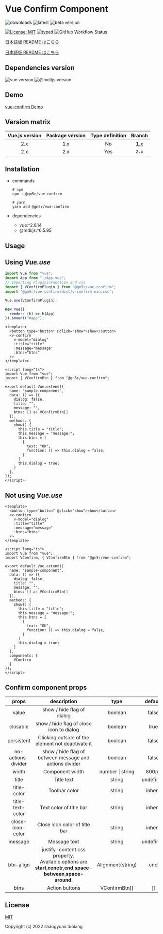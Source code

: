 # Vue Confirm Component

![downloads](https://img.shields.io/npm/dt/@gn5r/vue-confirm?color=green&style=for-the-badge)
![latest](https://img.shields.io/npm/v/@gn5r/vue-confirm/latest?color=green&style=for-the-badge)
![beta version](https://img.shields.io/npm/v/@gn5r/vue-confirm/beta?color=green&style=for-the-badge)

[![License: MIT](https://img.shields.io/badge/License-MIT-yellow.svg?color=green&style=for-the-badge)](https://opensource.org/licenses/MIT)
![typed](https://img.shields.io/npm/types/@gn5r/vue-confirm?color=green&style=for-the-badge)
![GitHub Workflow Status](https://img.shields.io/github/workflow/status/gn5r/vue-confirm/ci?event=push&label=CI&logo=GitHub&style=for-the-badge)
  
[日本語版 README はこちら](README-ja.md)

[日本語版 README はこちら](README-ja.md)

## Dependencies version

![vue version](https://img.shields.io/npm/dependency-version/@gn5r/vue-confirm/dev/vue?style=for-the-badge)
![@mdi/js version](https://img.shields.io/npm/dependency-version/@gn5r/vue-confirm/dev/@mdi/js?style=for-the-badge)

## Demo

[vue-confirm Demo](https://gn5r.github.io/vue-confirm/)

## Version matrix

| Vue.js version | Package version | Type definition |                       Branch                        |
| :------------: | :-------------: | :-------------: | :-------------------------------------------------: |
|      2.x       |       1.x       |       No        | [1.x](https://github.com/gn5r/vue-confirm/tree/1.x) |
|      2.x       |       2.x       |       Yes       |                        `2.x`                        |

## Installation

- commands

  ```
  # npm
  npm i @gn5r/vue-confirm

  # yarn
  yarn add @gn5r/vue-confirm
  ```

- dependencies

  - vue:^2.6.14
  - @mdi/js:^6.5.95

## Usage

## Using _Vue.use_

```ts:main.ts
import Vue from "vue";
import App from "./App.vue";
// Importing PlugininFunction and css
import { VConfirmPlugin } from "@gn5r/vue-confirm";
import "@gn5r/vue-confirm/dist/v-confirm.min.css";

Vue.use(VConfirmPlugin);

new Vue({
  render: (h) => h(App)
}).$mount("#app");
```

```vue:SampleComponent.vue
<template>
  <button type="button" @click="show">show</button>
  <v-confirm
    v-model="dialog"
    :title="title"
    :message="message"
    :btns="btns"
  />
</template>

<script lang="ts">
import Vue from "vue";
import { VConfirmBtn } from "@gn5r/vue-confirm";

export default Vue.extend({
  name: "sample-component",
  data: () => ({
    dialog: false,
    title: "",
    message: "",
    btns: [] as VConfirmBtn[]
  }),
  methods: {
    show() {
      this.title = "title";
      this.message = "message!";
      this.btns = [
        {
          text: "OK",
          function: () => this.dialog = false,
        }
      ]
      this.dialog = true;
    }
  },
});
</script>
```

## Not using _Vue.use_

```vue:SampleComponent.vue
<template>
  <button type="button" @click="show">show</button>
  <v-confirm
    v-model="dialog"
    :title="title"
    :message="message"
    :btns="btns"
  />
</template>

<script lang="ts">
import Vue from "vue";
import VConfirm, { VConfirmBtn } from "@gn5r/vue-confirm";

export default Vue.extend({
  name: "sample-component",
  data: () => ({
    dialog: false,
    title: "",
    message: "",
    btns: [] as VConfirmBtn[]
  }),
  methods: {
    show() {
      this.title = "title";
      this.message = "message!";
      this.btns = [
        {
          text: "OK",
          function: () => this.dialog = false,
        }
      ]
      this.dialog = true;
    }
  },
  components: {
    VConfirm
  }
});
</script>
```

## Confirm component props

|       props        |                                                       description                                                       |       type        |  default  |
| :----------------: | :---------------------------------------------------------------------------------------------------------------------: | :---------------: | :-------: |
|       value        |                                               show / hide flag of dialog                                                |      boolean      |   false   |
|      closable      |                                        show / hide flag of close icon to dialog                                         |      boolean      |   true    |
|     persistent     |                                    Clicking outside of the element not deactivate it                                    |      boolean      |   false   |
| no-actions-divider |                                 show / hide flag of between message and actions divider                                 |      boolean      |   false   |
|       width        |                                                     Component width                                                     | number \| string  |   800px   |
|       title        |                                                       Title text                                                        |      string       | undefined |
|    title-color     |                                                      Toolbar color                                                      |      string       |  inherit  |
|  title-text-color  |                                                 Text color of title bar                                                 |      string       |  inherit  |
|  close-icon-color  |                                              Close icon color of title bar                                              |      string       |  inherit  |
|      message       |                                                      Message text                                                       |      string       | undefined |
|     btn-align      | justify-content css property.<br>Available options are **start**,**cenetr**,**end**,**space-between**,**space-around**. | Alignment(string) |    end    |
|        btns        |                                                     Action buttons                                                      |   VConfirmBtn[]   |    []     |

## License

[MIT](https://opensource.org/licenses/MIT)

Copyright (c) 2022 shangyuan.tuolang
